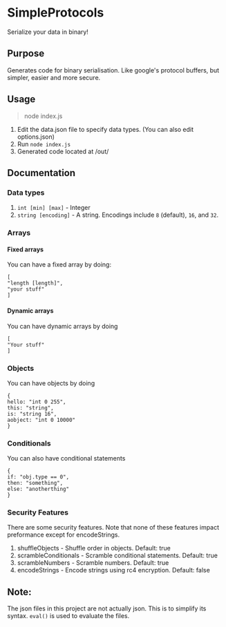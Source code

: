 # SimpleProtocols
Serialize your data in binary!

## Purpose
Generates code for binary serialisation. Like google's protocol buffers, but simpler, easier and more secure.

## Usage
> node index.js

1. Edit the data.json file to specify data types. (You can also edit options.json)
2. Run `node index.js`
3. Generated code located at /out/

## Documentation

### Data types
1. `int [min] [max]` - Integer
2. `string [encoding]` - A string. Encodings include `8` (default), `16`, and `32`.

### Arrays
#### Fixed arrays
You can have a fixed array by doing:

```
[
"length [length]",
"your stuff"
]
```
#### Dynamic arrays
You can have dynamic arrays by doing
```
[
"Your stuff"
]
```

### Objects
You can have objects by doing
```
{
hello: "int 0 255",
this: "string",
is: "string 16",
aobject: "int 0 10000"
}
```

### Conditionals
You can also have conditional statements
```
{
if: "obj.type == 0",
then: "something",
else: "anotherthing" 
}
```

### Security Features
There are some security features. Note that none of these features impact preformance except for encodeStrings.

1. shuffleObjects - Shuffle order in objects. Default: true
2. scrambleConditionals - Scramble conditional statements. Default: true
3. scrambleNumbers - Scramble numbers. Default: true
4. encodeStrings - Encode strings using rc4 encryption. Default: false

## Note:
The json files in this project are not actually json. This is to simplify its syntax. `eval()` is used to evaluate the files.
